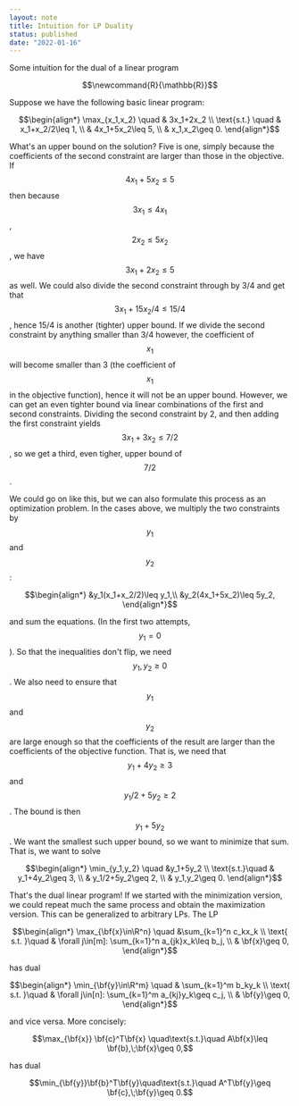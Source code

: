 ```yaml
---
layout: note
title: Intuition for LP Duality
status: published
date: "2022-01-16"
---
```


<p class='title'>Some intuition for the dual of a linear program</p>

$$\newcommand{R}{\mathbb{R}}$$

Suppose we have the following basic linear program: 

$$\begin{align*}
\max_{x_1,x_2} \quad &  3x_1+2x_2 \\
 \text{s.t.} \quad & x_1+x_2/2\leq 1, \\
 & 4x_1+5x_2\leq 5, \\ 
 & x_1,x_2\geq 0.
\end{align*}$$

What's an upper bound on the solution? Five is one, simply because the coefficients of the second constraint are larger than those in the objective. If $$4x_1+5x_2\leq 5$$ then because $$3x_1\leq 4x_1$$, $$2x_2\leq 5x_2$$, we have $$3x_1+2x_2\leq 5$$ as well. We could also divide the second constraint through by 3/4 and get that $$3x_1+15x_2/4\leq 15/4$$, hence 15/4 is another (tighter) upper bound. If we divide the second constraint by anything smaller than 3/4 however, the coefficient of $$x_1$$ will become smaller than 3 (the coefficient of $$x_1$$ in the objective function), hence it will not be an upper bound. However, we can get an even tighter bound via linear combinations of the first and second constraints. Dividing the second constraint by 2, and then adding the first constraint yields $$3x_1+3x_2\leq 7/2$$, so we get a third, even tigher, upper bound of $$7/2$$. 

We could go on like this, but we can also formulate this process as an optimization problem. In the cases above, we multiply the two constraints by $$y_1$$ and $$y_2$$: 

$$\begin{align*}
&y_1(x_1+x_2/2)\leq y_1,\\
&y_2(4x_1+5x_2)\leq 5y_2,
\end{align*}$$

and sum the equations. (In the first two attempts, $$y_1=0$$). So that the inequalities don't flip, we need $$y_1,y_2\geq 0$$. We also need to ensure that $$y_1$$ and $$y_2$$ are large enough so that the coefficients of the result are larger than the coefficients of the objective function. That is, we need that $$y_1+4y_2\geq 3$$ and $$y_1/2+5y_2\geq 2$$. The bound is then $$y_1+5y_2$$. We want the smallest such upper bound, so we want to minimize that sum. That is, we want to solve

$$\begin{align*}
\min_{y_1,y_2} \quad &y_1+5y_2 \\
\text{s.t.}\quad & y_1+4y_2\geq 3, \\ 
& y_1/2+5y_2\geq 2, \\
& y_1,y_2\geq 0.
\end{align*}$$

That's the dual linear program! If we started with the minimization version, we could repeat much the same process and obtain the maximization version. This can be generalized to arbitrary LPs. The LP

$$\begin{align*}
\max_{\bf{x}\in\R^n} \quad &\sum_{k=1}^n c_kx_k \\ 
\text{ s.t. }\quad & \forall j\in[m]: \sum_{k=1}^n a_{jk}x_k\leq b_j, \\
& \bf{x}\geq 0,
\end{align*}$$

has dual

$$\begin{align*}
\min_{\bf{y}\in\R^m} \quad & \sum_{k=1}^m b_ky_k \\
\text{ s.t. }\quad & \forall j\in[n]: \sum_{k=1}^m a_{kj}y_k\geq c_j, \\
& \bf{y}\geq 0,
\end{align*}$$

and vice versa. More concisely: 

$$\max_{\bf{x}} \bf{c}^T\bf{x} \quad\text{s.t.}\quad A\bf{x}\leq \bf{b},\;\bf{x}\geq 0,$$

has dual 

$$\min_{\bf{y}}\bf{b}^T\bf{y}\quad\text{s.t.}\quad A^T\bf{y}\geq \bf{c},\;\bf{y}\geq 0.$$
